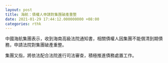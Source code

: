 ```yaml
---
layout: post
title: 海航：債權人申請對集團破產重整
date: 2021-01-29 17:44:12.000000000 +08:00
categories: rthk
---
```


中國海航集團表示，收到海南高級法院通知書，相關債權人因集團不能償清到期債務，申請法院對集團破產重整。

集團又指，將依法配合法院進行司法審查，積極推進債務處置工作。
